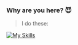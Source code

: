 ### Why are you here? 😈

>I do these:

[![My Skills](https://skillicons.dev/icons?i=vscode,py,html,css,flask,github,linux,sqlite,vscode,mysql,discord)](https://skillicons.dev)
